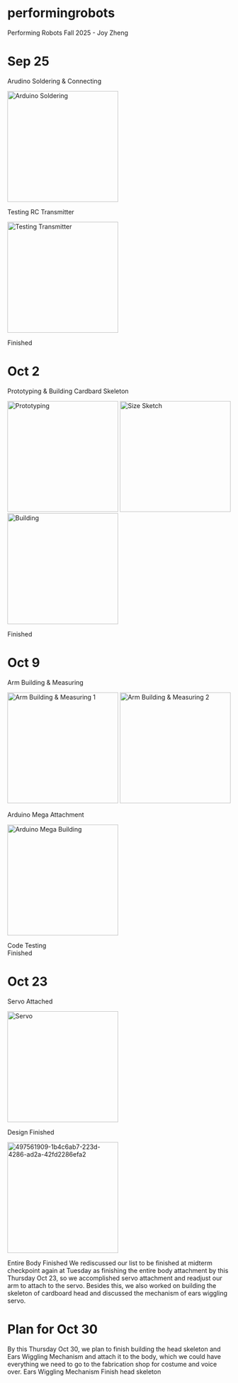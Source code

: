 # performingrobots
Performing Robots Fall 2025 - Joy Zheng

# Sep 25
Arudino Soldering & Connecting

<img src="https://github.com/user-attachments/assets/bf65d4a6-c749-4e1e-a3c8-c8b8487a5cc9" alt="Arduino Soldering" width="250" style="height:auto;" />

Testing RC Transmitter

<img src="https://github.com/user-attachments/assets/1b396cde-1561-4e67-8fcc-66b3744266d6" alt="Testing Transmitter" width="250" style="height:auto;" />

Finished



# Oct 2
Prototyping & Building Cardbard Skeleton

<img src="https://github.com/user-attachments/assets/a3e58bad-e634-40e1-ab1e-58697cf8e3a9" alt="Prototyping" width="250" style="height:auto;" />
<img src="https://github.com/user-attachments/assets/3e4228b0-a1c9-4125-b834-30c5b01becab" alt="Size Sketch" width="250" style="height:auto;" />
<img src="https://github.com/user-attachments/assets/56a9a19a-a2cc-45f7-863c-713b59e43d96" alt="Building" width="250" style="height:auto;" />

Finished

# Oct 9
Arm Building & Measuring

<img src="https://github.com/user-attachments/assets/ccb640eb-003d-4e76-a442-d628d5e60197" alt="Arm Building & Measuring 1" width="250" style="height:auto;" />
<img src="https://github.com/user-attachments/assets/4181a628-df42-4f8c-92d1-8848817d4724" alt="Arm Building & Measuring 2" width="250" style="height:auto;" />

Arduino Mega Attachment

<img src="https://github.com/user-attachments/assets/5fc7dbfc-743a-45bc-bd57-7e526a9ea6bb" alt="Arduino Mega Building" width="250" style="height:auto;" />

Code Testing  
Finished

# Oct 23
Servo Attached

<img src="https://github.com/user-attachments/assets/1426f04a-895b-4377-8518-4fc75c7733e4" alt="Servo" width="250" style="height:auto;" />

Design Finished

<img src="https://github.com/user-attachments/assets/751359aa-cdee-46fb-819f-09203b0cb613" alt="497561909-1b4c6ab7-223d-4286-ad2a-42fd2286efa2" width="250" style="height:auto;" />

Entire Body Finished 
We rediscussed our list to be finished at midterm checkpoint again at Tuesday as finishing the entire body attachment by this Thursday Oct 23, so we accomplished servo attachment and readjust our arm to attach to the servo.
Besides this, we also worked on building the skeleton of cardboard head and discussed the mechanism of ears wiggling servo.

# Plan for Oct 30
By this Thursday Oct 30, we plan to finish building the head skeleton and Ears Wiggling Mechanism and attach it to the body, which we could have everything we need to go to the fabrication shop for costume and voice over.
Ears Wiggling Mechanism
Finish head skeleton
